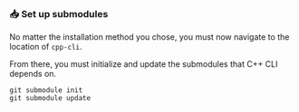### 📥 Set up submodules

No matter the installation method you chose, you must now navigate
to the location of ``cpp-cli``.

From there, you must initialize and update the submodules that
C++ CLI depends on.

````
git submodule init
git submodule update
````
